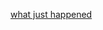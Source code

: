 [what just happened](https://www.google.com/url?sa=i&url=https%3A%2F%2Fmemeshappen.com%2Fmeme%2F117125%2Fwhat-just-happened&psig=AOvVaw2yJWZbayPI5SHi-FRa3M9c&ust=1632827349838000&source=images&cd=vfe&ved=0CAsQjRxqFwoTCMDBp5KCn_MCFQAAAAAdAAAAABAJ)
